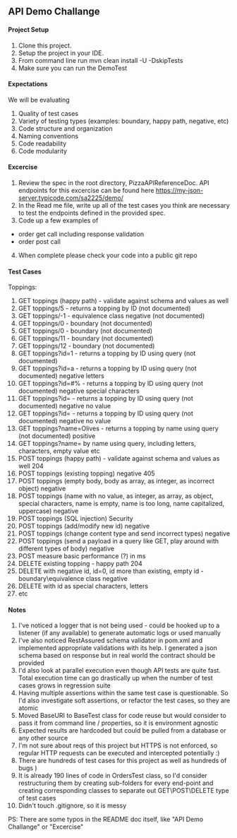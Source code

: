 ## API Demo Challange

#### Project Setup
1. Clone this project.
2. Setup the project in your IDE.
3. From command line run mvn clean install -U -DskipTests
5. Make sure you can run the DemoTest

#### Expectations
We will be evaluating
1. Quality of test cases
2. Variety  of testing types (examples: boundary, happy path, negative, etc)
3. Code structure and organization
4. Naming conventions
5. Code readability
6. Code modularity


#### Excercise
1. Review the spec in the root directory, PizzaAPIReferenceDoc.  API endpoints for this excercise can be found here
   https://my-json-server.typicode.com/sa2225/demo/
2. In the Read me file, write up all of the test cases you think are necessary to test the endpoints defined in the provided spec.
3. Code up a few examples of 
  - order get call including response validation
  - order post call
4. When complete please check your code into a public git repo

#### Test Cases
Toppings:
 1.  GET toppings (happy path) - validate against schema and values as well
 2.  GET toppings/5 - returns a topping by ID (not documented)
 3.  GET toppings/-1 - equivalence class negative (not documented)
 4.  GET toppings/0 - boundary (not documented)
 5.  GET toppings/0 - boundary (not documented)
 6.  GET toppings/11 - boundary (not documented)
 7.  GET toppings/12 - boundary (not documented)
 8.  GET toppings?id=1 - returns a topping by ID using query (not documented)
 9.  GET toppings?id=a - returns a topping by ID using query (not documented) negative letters
 10. GET toppings?id=#% - returns a topping by ID using query (not documented) negative special characters
 11. GET toppings?id= - returns a topping by ID using query (not documented) negative no value
 12. GET toppings?id= - returns a topping by ID using query (not documented) negative no value
 13. GET toppings?name=Olives - returns a topping by name using query (not documented) positive
 14. GET toppings?name= by name using query, including letters, characters, empty value etc
 15. POST toppings (happy path) - validate against schema and values as well 204
 16. POST toppings (existing topping) negative 405
 17. POST toppings (empty body, body as array, as integer, as incorrect object) negative
 18. POST toppings (name with no value, as integer, as array, as object, special characters, name is empty, name is too long, name capitalized, uppercase) negative
 19. POST toppings (SQL injection) Security
 20. POST toppings (add/modify new id) negative
 21. POST toppings (change content type and send incorrect types) negative
 22. POST toppings (send a payload in a query like GET, play around with different types of body) negative
 22. POST measure basic performance (?) in ms
 23. DELETE existing topping - happy path 204
 24. DELETE with negative id, id=0, id more than existing, empty id - boundary\equivalence class negative
 25. DELETE with id as special characters, letters
 26. etc

#### Notes
1. I've noticed a logger that is not being used - could be hooked up to a listener (if any available) to generate automatic logs or used manually
2. I've also noticed RestAssured schema validator in pom.xml and implemented appropriate validations with its help. I generated a json schema based on response but in real world the contract should be provided
3. I'd also look at parallel execution even though API tests are quite fast. Total execution time can go drastically up when the number of test cases grows in regression suite
4. Having multiple assertions within the same test case is questionable. So I'd also investigate soft assertions, or refactor the test cases, so they are atomic
5. Moved BaseURI to BaseTest class for code reuse but would consider to pass it from command line / properties, so it is environment agnostic
6. Expected results are hardcoded but could be pulled from a database or any other source
7. I'm not sure about reqs of this project but HTTPS is not enforced, so regular HTTP requests can be executed and intercepted potentially :)
8. There are hundreds of test cases for this project as well as hundreds of bugs )
9. It is already 190 lines of code in OrdersTest class, so I'd consider restructuring them by creating sub-folders for every end-point and creating corresponding classes to separate out GET\POST\DELETE type of test cases
10. Didn't touch .gitignore, so it is messy

PS: There are some typos in the README doc itself, like "API Demo Challange" or "Excercise"
